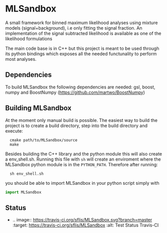 # MLSandbox
A small framework for binned maximum likelihood analyses using mixture models (signal+background), i.e only fitting the signal fraction. An implementation of the signal subtracted likelihood is available as one of the likelihood formulations

The main code base is in C++ but this project is meant to be used through its python bindings which exposes all the needed functunality to perform most analyses.

Dependencies
------------
To build MLSandbox the following dependencies are needed: gsl, boost, numpy and BoostNumpy (https://github.com/martwo/BoostNumpy)

Building MLSandbox
------------------

At the moment only manual build is possible. The easiest way to build the project is to create a build directory, step into the build directory and execute:
```shell
  cmake path/to/MLSandbox/source
  make
```
Besides building the C++ library and the python module this will also create a env_shell.sh. Running this file with `sh` will create an enviroment where the MLSandbox python module is in the `PYTHON_PATH`. Therefore after running:
```shell
  sh env_shell.sh
```

you should be able to import MLSandbox in your python script simply with
```python
import MLSandbox
```

Status
------
* .. image:: https://travis-ci.org/sflis/MLSandbox.svg?branch=master
    :target: https://travis-ci.org/sflis/MLSandbox
    :alt: Test Status Travis-CI

